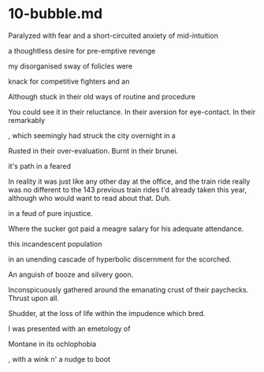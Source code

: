 # 10-bubble.md

Paralyzed with fear and a short-circuited anxiety of mid-intuition

a thoughtless desire for pre-emptive revenge

my disorganised sway of folicles were

knack for competitive fighters and an

Although stuck in their old ways of routine and procedure

You could see it in their reluctance. In their aversion for eye-contact. In their remarkably

, which seemingly had struck the city overnight in a

Rusted in their over-evaluation. Burnt in their brunei.

it's path in a feared

In reality it was just like any other day at the office, and the train ride really was no different to the 143 previous train rides I'd already taken this year, although who would want to read about that. Duh.

in a feud of pure injustice.

Where the sucker got paid a meagre salary for his adequate attendance.

this incandescent population

in an unending cascade of hyperbolic discernment for the scorched.

An anguish of booze and silvery goon.

Inconspicuously gathered around the emanating crust of their paychecks. Thrust upon all.

Shudder, at the loss of life within the impudence which bred.

I was presented with an emetology of

Montane in its ochlophobia

, with a wink n' a nudge to boot